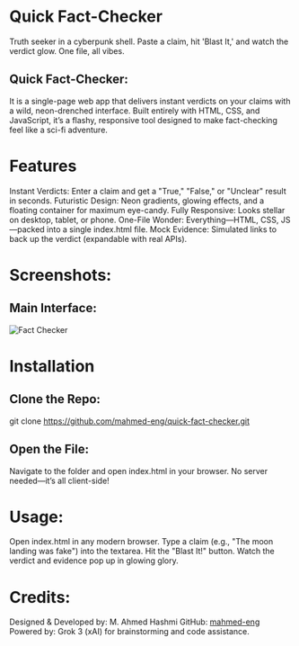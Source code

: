 # Quick Fact-Checker
Truth seeker in a cyberpunk shell. Paste a claim, hit 'Blast It,' and watch the verdict glow. One file, all vibes.

## Quick Fact-Checker:
It is a single-page web app that delivers instant verdicts on your claims with a wild, neon-drenched interface. Built entirely with HTML, CSS, and JavaScript, it’s a flashy, responsive tool designed to make fact-checking feel like a sci-fi adventure.

# Features
Instant Verdicts: Enter a claim and get a "True," "False," or "Unclear" result in seconds.
Futuristic Design: Neon gradients, glowing effects, and a floating container for maximum eye-candy.
Fully Responsive: Looks stellar on desktop, tablet, or phone.
One-File Wonder: Everything—HTML, CSS, JS—packed into a single index.html file.
Mock Evidence: Simulated links to back up the verdict (expandable with real APIs).

 # Screenshots:
## Main Interface:
![Fact Checker](https://github.com/user-attachments/assets/371fc7b1-46d7-4f2a-ad27-64086e96bd87)

# Installation
## Clone the Repo:
git clone https://github.com/mahmed-eng/quick-fact-checker.git

## Open the File:
Navigate to the folder and open index.html in your browser. No server needed—it’s all client-side!

# Usage:
Open index.html in any modern browser.
Type a claim (e.g., "The moon landing was fake") into the textarea.
Hit the "Blast It!" button.
Watch the verdict and evidence pop up in glowing glory.

# Credits:
Designed & Developed by: M. Ahmed Hashmi
GitHub: [mahmed-eng](https://github.com/mahmed-eng)
Powered by: Grok 3 (xAI) for brainstorming and code assistance.
